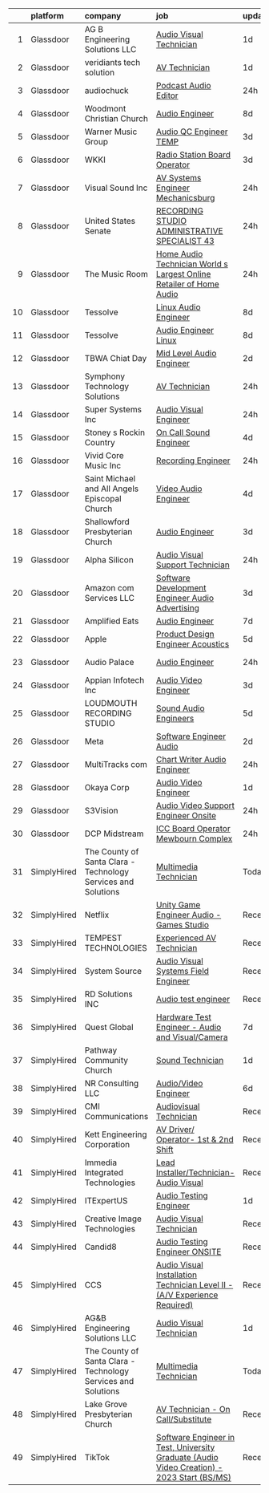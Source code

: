 

|    | platform    | company                                                       | job                                                                                                                                                                                                                                                                                                                                                                                                                                                                                                                                                                                                                                                                                                                                                                                                                                                                                                                                                                                                                                                                                                                                                                                                                                                                                                                                                                                                                                                           | update_time   | location             |
|---:|:------------|:--------------------------------------------------------------|:--------------------------------------------------------------------------------------------------------------------------------------------------------------------------------------------------------------------------------------------------------------------------------------------------------------------------------------------------------------------------------------------------------------------------------------------------------------------------------------------------------------------------------------------------------------------------------------------------------------------------------------------------------------------------------------------------------------------------------------------------------------------------------------------------------------------------------------------------------------------------------------------------------------------------------------------------------------------------------------------------------------------------------------------------------------------------------------------------------------------------------------------------------------------------------------------------------------------------------------------------------------------------------------------------------------------------------------------------------------------------------------------------------------------------------------------------------------|:--------------|:---------------------|
|  1 | Glassdoor   | AG B Engineering Solutions LLC                                | [Audio Visual Technician](https://www.glassdoor.com/partner/jobListing.htm?pos=110&ao=1136043&s=58&guid=000001834523a6bbbbdf1571a323c99f&src=GD_JOB_AD&t=SR&vt=w&ea=1&cs=1_a1569a0e&cb=1663312308200&jobListingId=1008139713819&jrtk=3-0-1gd2i79n12bel001-1gd2i79nhk26o800-dfb27898a06e403d-)                                                                                                                                                                                                                                                                                                                                                                                                                                                                                                                                                                                                                                                                                                                                                                                                                                                                                                                                                                                                                                                                                                                                                                 | 1d            | Remote               |
|  2 | Glassdoor   | veridiants tech solution                                      | [AV Technician](https://www.glassdoor.com/partner/jobListing.htm?pos=126&ao=1136043&s=58&guid=000001834523a6bbbbdf1571a323c99f&src=GD_JOB_AD&t=SR&vt=w&ea=1&cs=1_0e135ad4&cb=1663312308205&jobListingId=1008139187325&jrtk=3-0-1gd2i79n12bel001-1gd2i79nhk26o800-c007a50dd0fb5d59-)                                                                                                                                                                                                                                                                                                                                                                                                                                                                                                                                                                                                                                                                                                                                                                                                                                                                                                                                                                                                                                                                                                                                                                           | 1d            | Milpitas, CA         |
|  3 | Glassdoor   | audiochuck                                                    | [Podcast Audio Editor](https://www.glassdoor.com/partner/jobListing.htm?pos=115&ao=1136043&s=58&guid=000001834523a6bbbbdf1571a323c99f&src=GD_JOB_AD&t=SR&vt=w&ea=1&cs=1_99d174f4&cb=1663312308201&jobListingId=1008143323840&jrtk=3-0-1gd2i79n12bel001-1gd2i79nhk26o800-3d855300c3b8ab0f-)                                                                                                                                                                                                                                                                                                                                                                                                                                                                                                                                                                                                                                                                                                                                                                                                                                                                                                                                                                                                                                                                                                                                                                    | 24h           | Indianapolis, IN     |
|  4 | Glassdoor   | Woodmont Christian Church                                     | [Audio Engineer](https://www.glassdoor.com/partner/jobListing.htm?pos=108&ao=1136043&s=58&guid=000001834523a6bbbbdf1571a323c99f&src=GD_JOB_AD&t=SR&vt=w&ea=1&cs=1_54e21edb&cb=1663312308200&jobListingId=1008123800603&jrtk=3-0-1gd2i79n12bel001-1gd2i79nhk26o800-93b6f28c9169e4de-)                                                                                                                                                                                                                                                                                                                                                                                                                                                                                                                                                                                                                                                                                                                                                                                                                                                                                                                                                                                                                                                                                                                                                                          | 8d            | Nashville, TN        |
|  5 | Glassdoor   | Warner Music Group                                            | [Audio QC Engineer  TEMP ](https://www.glassdoor.com/partner/jobListing.htm?pos=109&ao=1136043&s=58&guid=000001834523a6bbbbdf1571a323c99f&src=GD_JOB_AD&t=SR&vt=w&cs=1_a7a7c2b3&cb=1663312308200&jobListingId=1008134954318&jrtk=3-0-1gd2i79n12bel001-1gd2i79nhk26o800-9efc5a1280f5b9cb-)                                                                                                                                                                                                                                                                                                                                                                                                                                                                                                                                                                                                                                                                                                                                                                                                                                                                                                                                                                                                                                                                                                                                                                     | 3d            | New York, NY         |
|  6 | Glassdoor   | WKKI                                                          | [Radio Station Board Operator](https://www.glassdoor.com/partner/jobListing.htm?pos=124&ao=1136043&s=58&guid=000001834523a6bbbbdf1571a323c99f&src=GD_JOB_AD&t=SR&vt=w&ea=1&cs=1_3e4dc799&cb=1663312308204&jobListingId=1008134275908&jrtk=3-0-1gd2i79n12bel001-1gd2i79nhk26o800-48b06c87ec05113e-)                                                                                                                                                                                                                                                                                                                                                                                                                                                                                                                                                                                                                                                                                                                                                                                                                                                                                                                                                                                                                                                                                                                                                            | 3d            | Celina, OH           |
|  7 | Glassdoor   | Visual Sound Inc                                              | [AV Systems Engineer   Mechanicsburg](https://www.glassdoor.com/partner/jobListing.htm?pos=128&ao=1136043&s=58&guid=000001834523a6bbbbdf1571a323c99f&src=GD_JOB_AD&t=SR&vt=w&ea=1&cs=1_106f0ae8&cb=1663312308205&jobListingId=1008141696698&jrtk=3-0-1gd2i79n12bel001-1gd2i79nhk26o800-d5c818dcbb06feda-)                                                                                                                                                                                                                                                                                                                                                                                                                                                                                                                                                                                                                                                                                                                                                                                                                                                                                                                                                                                                                                                                                                                                                     | 24h           | Mechanicsburg, PA    |
|  8 | Glassdoor   | United States Senate                                          | [RECORDING STUDIO ADMINISTRATIVE SPECIALIST  43](https://www.glassdoor.com/partner/jobListing.htm?pos=119&ao=1136043&s=58&guid=000001834523a6bbbbdf1571a323c99f&src=GD_JOB_AD&t=SR&vt=w&cs=1_c3657d95&cb=1663312308204&jobListingId=1008143509816&jrtk=3-0-1gd2i79n12bel001-1gd2i79nhk26o800-48e5b8c2a9b7e962-)                                                                                                                                                                                                                                                                                                                                                                                                                                                                                                                                                                                                                                                                                                                                                                                                                                                                                                                                                                                                                                                                                                                                               | 24h           | Washington, DC       |
|  9 | Glassdoor   | The Music Room                                                | [Home Audio Technician   World s Largest Online Retailer of Home Audio](https://www.glassdoor.com/partner/jobListing.htm?pos=101&ao=1110586&s=58&guid=000001834523a6bbbbdf1571a323c99f&src=GD_JOB_AD&t=SR&vt=w&ea=1&cs=1_4b55fbd0&cb=1663312308200&jobListingId=1008142564880&cpc=F86FB55FF2FA18D4&jrtk=3-0-1gd2i79n12bel001-1gd2i79nhk26o800-87e7a78f5fb545e2--6NYlbfkN0BZaF_IE0spYzNJrKMj4w3mheJXsB5nILyWYHzkn1FEEm3BxHdTo9d2UbBZW5o5OfceZM1tWap96FzA8xOz9Jo8rOWIpqO1qySRXve0YAFASXfwmZFqSwzq7HtmZUZBW9FRVsaBKBHagFiyxoJYC0GqL-26ERj0g_PDsZCxP2Vq8YSblsIluaJhVov-18R6Ik7pB_1a8vr2iLJEHwjaJ_tWVOvYYNXipdZtKOMsRVx224nIpj__mE97B8EarMMZp5QYRN9aq48LwwXHY-5424QLCixfdFtwzk5rSn_3OYkTILPXBzSyPcbskTOT-_dXpUGEgzr28U_zMCqB9i5P3IyKe78TELdH0fs_tBVDhsTaPjchWvAK21mE1oxzS_zz2gKwMuLVL2uoDmO__XDhGb0VyGXn2BAoHMgmUbUMVsiRICfX_nfWD_zBwJNoq12e7n5wxvOs0Se9tOQGy2ARtCbMbLzjtbkhUoKTzKNDPE7VUTPXTNprw45ELGotq6syX-49Yfyl6sjiY7TPJGY1B0xiL1WYQegDuMHfMhoj1_cJHR236I9SMx41kcPFIkBb7T4%3D)                                                                                                                                                                                                                                                                                                                                                                                                                                                                                | 24h           | Erie, CO             |
| 10 | Glassdoor   | Tessolve                                                      | [Linux Audio Engineer](https://www.glassdoor.com/partner/jobListing.htm?pos=113&ao=1136043&s=58&guid=000001834523a6bbbbdf1571a323c99f&src=GD_JOB_AD&t=SR&vt=w&ea=1&cs=1_6aa81af3&cb=1663312308201&jobListingId=1008123074718&jrtk=3-0-1gd2i79n12bel001-1gd2i79nhk26o800-8e3778ed1cb14d68-)                                                                                                                                                                                                                                                                                                                                                                                                                                                                                                                                                                                                                                                                                                                                                                                                                                                                                                                                                                                                                                                                                                                                                                    | 8d            | Sunnyvale, CA        |
| 11 | Glassdoor   | Tessolve                                                      | [Audio Engineer  Linux ](https://www.glassdoor.com/partner/jobListing.htm?pos=123&ao=1136043&s=58&guid=000001834523a6bbbbdf1571a323c99f&src=GD_JOB_AD&t=SR&vt=w&ea=1&cs=1_5a270679&cb=1663312308204&jobListingId=1008123074675&jrtk=3-0-1gd2i79n12bel001-1gd2i79nhk26o800-36e205bddfde5482-)                                                                                                                                                                                                                                                                                                                                                                                                                                                                                                                                                                                                                                                                                                                                                                                                                                                                                                                                                                                                                                                                                                                                                                  | 8d            | Sunnyvale, CA        |
| 12 | Glassdoor   | TBWA Chiat Day                                                | [Mid Level Audio Engineer](https://www.glassdoor.com/partner/jobListing.htm?pos=120&ao=1136043&s=58&guid=000001834523a6bbbbdf1571a323c99f&src=GD_JOB_AD&t=SR&vt=w&ea=1&cs=1_7f294e34&cb=1663312308204&jobListingId=1008136828273&jrtk=3-0-1gd2i79n12bel001-1gd2i79nhk26o800-33331ff0738d0ae5-)                                                                                                                                                                                                                                                                                                                                                                                                                                                                                                                                                                                                                                                                                                                                                                                                                                                                                                                                                                                                                                                                                                                                                                | 2d            | Nashville, TN        |
| 13 | Glassdoor   | Symphony Technology Solutions                                 | [AV Technician](https://www.glassdoor.com/partner/jobListing.htm?pos=127&ao=1136043&s=58&guid=000001834523a6bbbbdf1571a323c99f&src=GD_JOB_AD&t=SR&vt=w&ea=1&cs=1_3f398e8a&cb=1663312308205&jobListingId=1008142408916&jrtk=3-0-1gd2i79n12bel001-1gd2i79nhk26o800-63fe29f593604612-)                                                                                                                                                                                                                                                                                                                                                                                                                                                                                                                                                                                                                                                                                                                                                                                                                                                                                                                                                                                                                                                                                                                                                                           | 24h           | Hermitage, TN        |
| 14 | Glassdoor   | Super Systems Inc                                             | [Audio Visual Engineer](https://www.glassdoor.com/partner/jobListing.htm?pos=114&ao=1136043&s=58&guid=000001834523a6bbbbdf1571a323c99f&src=GD_JOB_AD&t=SR&vt=w&ea=1&cs=1_1c5d1d20&cb=1663312308201&jobListingId=1008142184006&jrtk=3-0-1gd2i79n12bel001-1gd2i79nhk26o800-c4b895455c4615a2-)                                                                                                                                                                                                                                                                                                                                                                                                                                                                                                                                                                                                                                                                                                                                                                                                                                                                                                                                                                                                                                                                                                                                                                   | 24h           | Washington, DC       |
| 15 | Glassdoor   | Stoney s Rockin  Country                                      | [On Call Sound Engineer](https://www.glassdoor.com/partner/jobListing.htm?pos=122&ao=1136043&s=58&guid=000001834523a6bbbbdf1571a323c99f&src=GD_JOB_AD&t=SR&vt=w&ea=1&cs=1_c9470b84&cb=1663312308204&jobListingId=1008132356119&jrtk=3-0-1gd2i79n12bel001-1gd2i79nhk26o800-5bb2b9cf73ba6190-)                                                                                                                                                                                                                                                                                                                                                                                                                                                                                                                                                                                                                                                                                                                                                                                                                                                                                                                                                                                                                                                                                                                                                                  | 4d            | Las Vegas, NV        |
| 16 | Glassdoor   | Vivid Core Music Inc                                          | [Recording Engineer](https://www.glassdoor.com/partner/jobListing.htm?pos=103&ao=1110586&s=58&guid=000001834523a6bbbbdf1571a323c99f&src=GD_JOB_AD&t=SR&vt=w&ea=1&cs=1_e1001b9e&cb=1663312308200&jobListingId=1008142257860&cpc=65CC663E25211861&jrtk=3-0-1gd2i79n12bel001-1gd2i79nhk26o800-cce2a0d466442279--6NYlbfkN0DkJZbh_dCMJjun8NuS612hyyS_QpFM9YUvOs9QU76VtdbRLYFsamJ9G3k34CI2sgGLV3oPYYU-Y0xwVqVhtUxz4H86wNxC5cAe5xdl0NHdR3Aa0VX1tFWNEb-YxEB428YuhitVHcTpQ3sJYfo0Cs1e67HevCcTmEH-7xGXCGebobpQ3QmFQGmB1gOdhT7XNFunmphteI_u3sXoqLFRL0zzO0FORX0TIrWvaikWSHl77hTp8qjBCq1NaB6qPE77WXLIQ74q4kiJxQMxjJj0PDklCAIcRDiOMM3lPhTOJqxszlCYepPIDlqfH0HMmDWP9BPvwP2kQOji4rs7mFkQ2Cj2A8mRmyZu8ROCQYfB1xsRRoRzAv9SYMhsZkGauiM7ZNaIR3OS-fq-41tOotKLF-J5fLi49cbEFNK6mfYMAFuEi2npldYOocNlbjC64ju-ib0XzlgdHtU4lxpIAIXB2YY4zzjiLITNwuxlB0jLlI5Ccm7lg-T4PgKE)                                                                                                                                                                                                                                                                                                                                                                                                                                                                                                                                                                                                                 | 24h           | Saint Louis, MO      |
| 17 | Glassdoor   | Saint Michael and All Angels Episcopal Church                 | [Video Audio Engineer](https://www.glassdoor.com/partner/jobListing.htm?pos=106&ao=1136043&s=58&guid=000001834523a6bbbbdf1571a323c99f&src=GD_JOB_AD&t=SR&vt=w&ea=1&cs=1_78c7a18b&cb=1663312308200&jobListingId=1008131644474&jrtk=3-0-1gd2i79n12bel001-1gd2i79nhk26o800-fcb1db019b80291a-)                                                                                                                                                                                                                                                                                                                                                                                                                                                                                                                                                                                                                                                                                                                                                                                                                                                                                                                                                                                                                                                                                                                                                                    | 4d            | Dallas, TX           |
| 18 | Glassdoor   | Shallowford Presbyterian Church                               | [Audio Engineer](https://www.glassdoor.com/partner/jobListing.htm?pos=102&ao=1110586&s=58&guid=000001834523a6bbbbdf1571a323c99f&src=GD_JOB_AD&t=SR&vt=w&ea=1&cs=1_f097567f&cb=1663312308200&jobListingId=1008134531287&cpc=7AD1D84939BBEEF3&jrtk=3-0-1gd2i79n12bel001-1gd2i79nhk26o800-b53b58c5e47087b6--6NYlbfkN0BHIfC1zsKGIu0R3teaIu8liT7fbRNLaQeDQfcPJweUKxynNxS1I3QA32w3yfAT5RMl-Lax2ouqDgbmOdTchXuUAFmeDt8Kz7bT8yvklAohdNG00KaatpXM6W_Bi7HNKIY6twU95T32kIIHmn7GwsqzGCaxtUAcMvlYmObcO74SCo9NoYBKzyWKIqKJ-g5C5X3h02ShuuNIvfyVyOynwNbjcMN9XCDbqWCSUvVoi_-pPBQs8XR0oJoxzBzxf-jWvbCtCvghto907wsPauQ0wHpKzbU8CZgrK-fy_56Wvgq2onrJ232UXKTWL_RNd3VejuZ5RXPE0vl_3HfMUoMLcTbQSTb1BdZIdmafnGd3cCSkXVY2POcKnf_p8ZM-jVwNGmXTAHrYqhGdHsOsR4fHIcanVZKrrCgxn9-683mYWNx8xoHHA_rG7_Iz3MwuFytoOt_0egIsgHcVvXMyDxk0dXsyzZzja4EC--j2K9-xDM_Xji-48wajOJWt)                                                                                                                                                                                                                                                                                                                                                                                                                                                                                                                                                                                                                     | 3d            | Atlanta, GA          |
| 19 | Glassdoor   | Alpha Silicon                                                 | [Audio Visual Support Technician](https://www.glassdoor.com/partner/jobListing.htm?pos=116&ao=1136043&s=58&guid=000001834523a6bbbbdf1571a323c99f&src=GD_JOB_AD&t=SR&vt=w&ea=1&cs=1_81b0cac5&cb=1663312308201&jobListingId=1008142151039&jrtk=3-0-1gd2i79n12bel001-1gd2i79nhk26o800-d959fcb6e873ec9d-)                                                                                                                                                                                                                                                                                                                                                                                                                                                                                                                                                                                                                                                                                                                                                                                                                                                                                                                                                                                                                                                                                                                                                         | 24h           | Austin, TX           |
| 20 | Glassdoor   | Amazon com Services LLC                                       | [Software Development Engineer  Audio Advertising](https://www.glassdoor.com/partner/jobListing.htm?pos=130&ao=1136043&s=58&guid=000001834523a6bbbbdf1571a323c99f&src=GD_JOB_AD&t=SR&vt=w&cs=1_52433784&cb=1663312308205&jobListingId=1008134589105&jrtk=3-0-1gd2i79n12bel001-1gd2i79nhk26o800-e6578b0e774199d3-)                                                                                                                                                                                                                                                                                                                                                                                                                                                                                                                                                                                                                                                                                                                                                                                                                                                                                                                                                                                                                                                                                                                                             | 3d            | Austin, TX           |
| 21 | Glassdoor   | Amplified Eats                                                | [Audio Engineer](https://www.glassdoor.com/partner/jobListing.htm?pos=107&ao=1136043&s=58&guid=000001834523a6bbbbdf1571a323c99f&src=GD_JOB_AD&t=SR&vt=w&ea=1&cs=1_cb9841ba&cb=1663312308200&jobListingId=1008128132506&jrtk=3-0-1gd2i79n12bel001-1gd2i79nhk26o800-bda1af9eecb52a71-)                                                                                                                                                                                                                                                                                                                                                                                                                                                                                                                                                                                                                                                                                                                                                                                                                                                                                                                                                                                                                                                                                                                                                                          | 7d            | Dallas, TX           |
| 22 | Glassdoor   | Apple                                                         | [Product Design Engineer   Acoustics](https://www.glassdoor.com/partner/jobListing.htm?pos=105&ao=1110586&s=58&guid=000001834523a6bbbbdf1571a323c99f&src=GD_JOB_AD&t=SR&vt=w&cs=1_c7e8938d&cb=1663312308200&jobListingId=1008131051740&cpc=3BA4CE39D5B5DEF5&jrtk=3-0-1gd2i79n12bel001-1gd2i79nhk26o800-82d80ed8eeb3d195--6NYlbfkN0BvKrLyj5gPmtZO9T8euul8TCxuuKNOtzRJOomxnwSEodTz2Bc-sPZlPHrT5BCwu4SXmWdl-fBj0XhAk_BI58onkdZe_kD44O8sK3bwNyxjQJsO5A55EGA28AgUAL4PCD26XLQDV68k1ergC0CDAIiQ2dH9LpdR4-dZwcPOiW8Ui6OlEBRzjNTWc74EmX2CoEB83_9pdNfb0i57whlzZY4SdpwP62senQIuPF_Ij2-Qd-Cud9ut0XvdW5y1i8uUHVE-dGVJbLb2fzrR9i5uH6AdOmnOnYs_GL3xkt16Xqi6d9A_KodV24bMJVFkkM8ndf37fzJsO6h0f0kcvc8Q_MJNxjLKSaFQLfG-uVcsVNZ1Tl_lnaYeNRd5MQHOGEgeyiD8y15uTUKN1SbZpYW2879WcbCKesPsRw-8D9GqP0K1m9sUtAtF7YxCRFhbtrbpkpL4enTQs0waQyb37eZDGeXwwOqY_Rc9ms6ZNeeFHrOle3lQwrkMzPP6YwfQxY2co4s6Bfu3RnlbWed4-c7Ccy-D0NFGuScNAof5Yumpg7KQioFwZ3hgkenviIHp5d1NsbLS0LJB7-hJwPgEyGQokvc8cf7rjX50a0B5Ux9inTj9FM8Zdj10Xa9P7Devvz4RteOXpQ1OmRe4VEKQNoaP-T95nUMhoqVNZgJRH4JQ1PLJCpt86FRpDIzO5VwvX62rmf_smGtZjn1AzGRVO3CFKk5Idey5qp-CNxxddoVGlptRGR9RSgSd4dU8A-Y4X1l0lhkSz1eEUm1tHNHGa3N_al1HBmxcBP4D_TmvWC3CgnN8u1ZzlQIURJSiyxO-l5LGdHHYWRcZjXhTsmQabtWjD0JY8yjZizSqTUiA6XrwKLTmhYvcXg7zW_3AHgTa34i1a-CPSZhzIny9lfHw6b-WrSzG95dDTATEWtJnp888YVdzzyO4GbR6ixarA6qBWd0m_YPR3hiU5jBcE36cCdLJskZCObo7YP8Xr5q1HAXmP2mAIw%3D%3D)                                                                         | 5d            | Boulder, CO          |
| 23 | Glassdoor   | Audio Palace                                                  | [Audio Engineer](https://www.glassdoor.com/partner/jobListing.htm?pos=111&ao=1136043&s=58&guid=000001834523a6bbbbdf1571a323c99f&src=GD_JOB_AD&t=SR&vt=w&ea=1&cs=1_d06c05f2&cb=1663312308201&jobListingId=1008142812191&jrtk=3-0-1gd2i79n12bel001-1gd2i79nhk26o800-1eaa16ddf4411fa3-)                                                                                                                                                                                                                                                                                                                                                                                                                                                                                                                                                                                                                                                                                                                                                                                                                                                                                                                                                                                                                                                                                                                                                                          | 24h           | Virginia Beach, VA   |
| 24 | Glassdoor   | Appian Infotech Inc                                           | [Audio Video Engineer](https://www.glassdoor.com/partner/jobListing.htm?pos=118&ao=1136043&s=58&guid=000001834523a6bbbbdf1571a323c99f&src=GD_JOB_AD&t=SR&vt=w&ea=1&cs=1_b9ad24d2&cb=1663312308201&jobListingId=1008134566508&jrtk=3-0-1gd2i79n12bel001-1gd2i79nhk26o800-d8a89710331fdd19-)                                                                                                                                                                                                                                                                                                                                                                                                                                                                                                                                                                                                                                                                                                                                                                                                                                                                                                                                                                                                                                                                                                                                                                    | 3d            | Berkeley Heights, NJ |
| 25 | Glassdoor   | LOUDMOUTH RECORDING STUDIO                                    | [Sound   Audio Engineers](https://www.glassdoor.com/partner/jobListing.htm?pos=121&ao=1136043&s=58&guid=000001834523a6bbbbdf1571a323c99f&src=GD_JOB_AD&t=SR&vt=w&ea=1&cs=1_c275cf03&cb=1663312308204&jobListingId=1008131236624&jrtk=3-0-1gd2i79n12bel001-1gd2i79nhk26o800-55da256ef0d8cd28-)                                                                                                                                                                                                                                                                                                                                                                                                                                                                                                                                                                                                                                                                                                                                                                                                                                                                                                                                                                                                                                                                                                                                                                 | 5d            | Toledo, OH           |
| 26 | Glassdoor   | Meta                                                          | [Software Engineer   Audio](https://www.glassdoor.com/partner/jobListing.htm?pos=104&ao=1110586&s=58&guid=000001834523a6bbbbdf1571a323c99f&src=GD_JOB_AD&t=SR&vt=w&cs=1_1da05d70&cb=1663312308200&jobListingId=1008135856631&cpc=1160948BCBA38B5B&jrtk=3-0-1gd2i79n12bel001-1gd2i79nhk26o800-2af0d72ee9516572--6NYlbfkN0DYl4UJW4r1Vl7FEn6T9F-rD9lpC-0oMJVSiWjK_MGUd8e8cHXcpv6KPyjLHZEfqkWCUGiQ0wI9PhypsvPn6fLuX-NuhRXF81k4keiTZ-sjyQohKEQHZsqiAZ17RgzjGitjocz7khR2BXjl1nT4h9VfIACCg0Il7tYaijOLNLdjO9BsgM7gz_J4xH0AJnUSQM9ndGX7Ihztl84ML54vYln2eDR7FM3w0n76wCRkUjWHJPvUKTF3aCu9u1aSl28AjFMJq6Q_V4L3UtPIAFxHV1SyrCWU7F4PWBgNUWJRQAGERBdPuogvv3DDijetHDWZAGk2KAf0PmFNA3oI9zzFi7RhdGHLut0sDCo9j-MB2D5MsKz2mQhBijjTPkfCmDtaGV8sLsyHdQF3eTLQXKqcoqG_xntQKVZPg9BOAhPxxng8-bYJwZzUyyztbmvxmJuo50QaIbOMAghDVENhv1XSdV5BM6c1kwbj0HF_kgjA30U_aXJ7YvPJMREE1HkWHPjXy9Tn76wV4arUQ6njBGKy3qjkP-pjznxn7lb1qzJfaHxG6nT3TZYYR9fG3IuYqNdDiS5BqP4YEi5M5ti7cVNkqa9wnwDmF9gmKJ-VATWrxdieXFyIFcuyLF1c4IgvefonvcxKsmuXcMqXv19VEAaQteZ9t85hxmq8wIU2dEbB91oaaDdThHxe3IMT_fIVxU0_etn89DWrQZM5wpZCBMwX5G3F7bLi8IFc7LBpxYEy5rer8gWGwYC_DhKaGmqdbDAsNBq5Z2-1MTefVjVXJ9Ap9sLJzRvT8yWuPOKUtLDdMtfcoAgJTNKm5hNaA1cMmvzV3sxGU_O1WxxBkPKBmthsFY17aQe210ZYQN0PF_hIpIKcgpdDIMcx7fvsDKFr7y0ElhuSGq_ucZUh7Lff68xyR-J6w63dcLdAHgpvbVGbgzXp4aVa3x_0CQEx91tBoFzGUPcH9V96sGwr52vvvKE3ZTS5IsfO-nAu1rccCxn22KsHdyyyWDcMDATSk2KPUzRnwDSjpqkgwzVODZmUN8VBaqX7TGAH7llau7JFN9RqTaRZhj9sxKNHT4vRkAqaFATVnCE%3D) | 2d            | Remote               |
| 27 | Glassdoor   | MultiTracks com                                               | [Chart Writer   Audio Engineer](https://www.glassdoor.com/partner/jobListing.htm?pos=117&ao=1136043&s=58&guid=000001834523a6bbbbdf1571a323c99f&src=GD_JOB_AD&t=SR&vt=w&cs=1_171970b5&cb=1663312308201&jobListingId=1008142207996&jrtk=3-0-1gd2i79n12bel001-1gd2i79nhk26o800-ccfc7e7d8acd7691-)                                                                                                                                                                                                                                                                                                                                                                                                                                                                                                                                                                                                                                                                                                                                                                                                                                                                                                                                                                                                                                                                                                                                                                | 24h           | Cedar Park, TX       |
| 28 | Glassdoor   | Okaya Corp                                                    | [Audio Video Engineer](https://www.glassdoor.com/partner/jobListing.htm?pos=112&ao=1136043&s=58&guid=000001834523a6bbbbdf1571a323c99f&src=GD_JOB_AD&t=SR&vt=w&ea=1&cs=1_83d965f4&cb=1663312308201&jobListingId=1008139234089&jrtk=3-0-1gd2i79n12bel001-1gd2i79nhk26o800-1c1d34c65ec86a32-)                                                                                                                                                                                                                                                                                                                                                                                                                                                                                                                                                                                                                                                                                                                                                                                                                                                                                                                                                                                                                                                                                                                                                                    | 1d            | Charlotte, NC        |
| 29 | Glassdoor   | S3Vision                                                      | [Audio Video Support Engineer  Onsite ](https://www.glassdoor.com/partner/jobListing.htm?pos=129&ao=1136043&s=58&guid=000001834523a6bbbbdf1571a323c99f&src=GD_JOB_AD&t=SR&vt=w&ea=1&cs=1_f7f2c484&cb=1663312308205&jobListingId=1008142191846&jrtk=3-0-1gd2i79n12bel001-1gd2i79nhk26o800-a3de9564635ee0ea-)                                                                                                                                                                                                                                                                                                                                                                                                                                                                                                                                                                                                                                                                                                                                                                                                                                                                                                                                                                                                                                                                                                                                                   | 24h           | San Diego, CA        |
| 30 | Glassdoor   | DCP Midstream                                                 | [ICC Board Operator   Mewbourn Complex](https://www.glassdoor.com/partner/jobListing.htm?pos=125&ao=1136043&s=58&guid=000001834523a6bbbbdf1571a323c99f&src=GD_JOB_AD&t=SR&vt=w&cs=1_04d9fbd4&cb=1663312308204&jobListingId=1008143700550&jrtk=3-0-1gd2i79n12bel001-1gd2i79nhk26o800-df4d377d4a9edd85-)                                                                                                                                                                                                                                                                                                                                                                                                                                                                                                                                                                                                                                                                                                                                                                                                                                                                                                                                                                                                                                                                                                                                                        | 24h           | Denver, CO           |
| 31 | SimplyHired | The County of Santa Clara - Technology Services and Solutions | [Multimedia Technician](https://www.simplyhired.com/job/-vuY321IYrlLdzAAEndgUuDipU_rQsAfj14Bz4PGaa0atZ8o0wTaag?q=audio+engineer)                                                                                                                                                                                                                                                                                                                                                                                                                                                                                                                                                                                                                                                                                                                                                                                                                                                                                                                                                                                                                                                                                                                                                                                                                                                                                                                              | Today         | San Jose, CA         |
| 32 | SimplyHired | Netflix                                                       | [Unity Game Engineer Audio - Games Studio](https://www.simplyhired.com/job/ELEu16njbw4eoM7hZqdqom0db5Eja9t4pkcqX1CQallZHl4yUsY02g?q=audio+engineer)                                                                                                                                                                                                                                                                                                                                                                                                                                                                                                                                                                                                                                                                                                                                                                                                                                                                                                                                                                                                                                                                                                                                                                                                                                                                                                           | Recently      | Remote               |
| 33 | SimplyHired | TEMPEST TECHNOLOGIES                                          | [Experienced AV Technician](https://www.simplyhired.com/job/MytCrP4XBlApadWrfCsVYau9oQxvszI_dfIou68K-L2bTUGmErZGRw?q=audio+engineer)                                                                                                                                                                                                                                                                                                                                                                                                                                                                                                                                                                                                                                                                                                                                                                                                                                                                                                                                                                                                                                                                                                                                                                                                                                                                                                                          | Recently      | Issaquah, WA         |
| 34 | SimplyHired | System Source                                                 | [Audio Visual Systems Field Engineer](https://www.simplyhired.com/job/xVBqUv_Jb7WJWKXZWvKMDvPPRs-yjpNF3jAs9pIqje1SIoBa9tk9Yw?q=audio+engineer)                                                                                                                                                                                                                                                                                                                                                                                                                                                                                                                                                                                                                                                                                                                                                                                                                                                                                                                                                                                                                                                                                                                                                                                                                                                                                                                | Recently      | Hunt Valley, MD      |
| 35 | SimplyHired | RD Solutions INC                                              | [Audio test engineer](https://www.simplyhired.com/job/Kf_YI6a98vW7Y5O-xjVqrlg9yR95i6MaN_1gcZFzACVka3N6opd0vw?q=audio+engineer)                                                                                                                                                                                                                                                                                                                                                                                                                                                                                                                                                                                                                                                                                                                                                                                                                                                                                                                                                                                                                                                                                                                                                                                                                                                                                                                                | Recently      | Sunnyvale, CA        |
| 36 | SimplyHired | Quest Global                                                  | [Hardware Test Engineer - Audio and Visual/Camera](https://www.simplyhired.com/job/jbGxp9PT-5b_7GtKpKH_3IDT6kP8V_skaSNWm8qJ6m2Vpdslvr3n9Q?q=audio+engineer)                                                                                                                                                                                                                                                                                                                                                                                                                                                                                                                                                                                                                                                                                                                                                                                                                                                                                                                                                                                                                                                                                                                                                                                                                                                                                                   | 7d            | Sunnyvale, CA        |
| 37 | SimplyHired | Pathway Community Church                                      | [Sound Technician](https://www.simplyhired.com/job/xNRKdLpQ4MaSUTJBXI-WNbXjx6Gvjqz-j9H1qx1MI2k-IrnmYm7uew?q=audio+engineer)                                                                                                                                                                                                                                                                                                                                                                                                                                                                                                                                                                                                                                                                                                                                                                                                                                                                                                                                                                                                                                                                                                                                                                                                                                                                                                                                   | 1d            | Fremont, CA          |
| 38 | SimplyHired | NR Consulting LLC                                             | [Audio/Video Engineer](https://www.simplyhired.com/job/xcD_ea302kcACqawOfpvq2An41RzMZWz_-d4jN_rbMq6t8ViWa0Lcg?q=audio+engineer)                                                                                                                                                                                                                                                                                                                                                                                                                                                                                                                                                                                                                                                                                                                                                                                                                                                                                                                                                                                                                                                                                                                                                                                                                                                                                                                               | 6d            | Mountain View, CA    |
| 39 | SimplyHired | CMI Communications                                            | [Audiovisual Technician](https://www.simplyhired.com/job/bIm0RhnuEznmotwFVDajn_m87uALclNrLVRqyK8A-h8uWTcpNlC_Jg?q=audio+engineer)                                                                                                                                                                                                                                                                                                                                                                                                                                                                                                                                                                                                                                                                                                                                                                                                                                                                                                                                                                                                                                                                                                                                                                                                                                                                                                                             | Recently      | Verona, NY           |
| 40 | SimplyHired | Kett Engineering Corporation                                  | [AV Driver/ Operator- 1st & 2nd Shift](https://www.simplyhired.com/job/EU3QFn6b1qilnQzO6UyygsPkqriLe7VwRy8PCtXcoNYVmB5PmvQ4Pw?q=audio+engineer)                                                                                                                                                                                                                                                                                                                                                                                                                                                                                                                                                                                                                                                                                                                                                                                                                                                                                                                                                                                                                                                                                                                                                                                                                                                                                                               | Recently      | Santa Clara, CA      |
| 41 | SimplyHired | Immedia Integrated Technologies                               | [Lead Installer/Technician-Audio Visual](https://www.simplyhired.com/job/IL_TH2SXPlz2tOw2DDE_I22xSpEewZlkJne33ZaAXd-CmCI5oTmI_A?q=audio+engineer)                                                                                                                                                                                                                                                                                                                                                                                                                                                                                                                                                                                                                                                                                                                                                                                                                                                                                                                                                                                                                                                                                                                                                                                                                                                                                                             | Recently      | Scottsdale, AZ       |
| 42 | SimplyHired | ITExpertUS                                                    | [Audio Testing Engineer](https://www.simplyhired.com/job/XHqHUnrgWBBk4Ao_eO9SgjXk3zJON3WE6mG_eLfeXfKIaEV9-VP8uQ?q=audio+engineer)                                                                                                                                                                                                                                                                                                                                                                                                                                                                                                                                                                                                                                                                                                                                                                                                                                                                                                                                                                                                                                                                                                                                                                                                                                                                                                                             | 1d            | Sunnyvale, CA        |
| 43 | SimplyHired | Creative Image Technologies                                   | [Audio Visual Technician](https://www.simplyhired.com/job/atreEkq0g7SkSRHLP5XSG8qcgYXzGfzZejT-kHOzp7aTP1_r2wNX0Q?q=audio+engineer)                                                                                                                                                                                                                                                                                                                                                                                                                                                                                                                                                                                                                                                                                                                                                                                                                                                                                                                                                                                                                                                                                                                                                                                                                                                                                                                            | Recently      | Shelbyville, KY      |
| 44 | SimplyHired | Candid8                                                       | [Audio Testing Engineer ONSITE](https://www.simplyhired.com/job/aG7XIoDoWo2vGhq2930DnIf-gGl8kkqTOjNQBEDbDbq6RMwEDPN6JA?q=audio+engineer)                                                                                                                                                                                                                                                                                                                                                                                                                                                                                                                                                                                                                                                                                                                                                                                                                                                                                                                                                                                                                                                                                                                                                                                                                                                                                                                      | Recently      | Sunnyvale, CA        |
| 45 | SimplyHired | CCS                                                           | [Audio Visual Installation Technician Level II - (A/V Experience Required)](https://www.simplyhired.com/job/hp7wTdG2D4h6XsFVGPOewO-Vyj1B6DzY1fLd6maTOj_abznLscSMiA?q=audio+engineer)                                                                                                                                                                                                                                                                                                                                                                                                                                                                                                                                                                                                                                                                                                                                                                                                                                                                                                                                                                                                                                                                                                                                                                                                                                                                          | Recently      | Denver, CO           |
| 46 | SimplyHired | AG&B Engineering Solutions LLC                                | [Audio Visual Technician](https://www.simplyhired.com/job/Y5na1GhpuLoOWf0rnVqYFh0iBq5RVro-ptkACmErK6PV1eiL8QCiDQ?q=audio+engineer)                                                                                                                                                                                                                                                                                                                                                                                                                                                                                                                                                                                                                                                                                                                                                                                                                                                                                                                                                                                                                                                                                                                                                                                                                                                                                                                            | 1d            | Remote               |
| 47 | SimplyHired | The County of Santa Clara - Technology Services and Solutions | [Multimedia Technician](https://www.simplyhired.com/job/-vuY321IYrlLdzAAEndgUuDipU_rQsAfj14Bz4PGaa0atZ8o0wTaag?q=audio+engineer)                                                                                                                                                                                                                                                                                                                                                                                                                                                                                                                                                                                                                                                                                                                                                                                                                                                                                                                                                                                                                                                                                                                                                                                                                                                                                                                              | Today         | San Jose, CA         |
| 48 | SimplyHired | Lake Grove Presbyterian Church                                | [AV Technician - On Call/Substitute](https://www.simplyhired.com/job/tb9Lp_96v5nuqnhe0ZYtbeKN6hRlb-jVRHz1dLdsFAKeVM_Axvfv9Q?q=audio+engineer)                                                                                                                                                                                                                                                                                                                                                                                                                                                                                                                                                                                                                                                                                                                                                                                                                                                                                                                                                                                                                                                                                                                                                                                                                                                                                                                 | Recently      | Lake Oswego, OR      |
| 49 | SimplyHired | TikTok                                                        | [Software Engineer in Test, University Graduate (Audio Video Creation) - 2023 Start (BS/MS)](https://www.simplyhired.com/job/QM5jpbPgqy-BqYbCL-WHQgFdItS3ZpBrMVk4bB_MPEEDGBy8bZMAhg?q=audio+engineer)                                                                                                                                                                                                                                                                                                                                                                                                                                                                                                                                                                                                                                                                                                                                                                                                                                                                                                                                                                                                                                                                                                                                                                                                                                                         | Recently      | Mountain View, CA    |